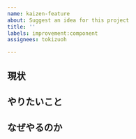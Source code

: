 ```yaml
---
name: kaizen-feature
about: Suggest an idea for this project
title: ''
labels: improvement:component
assignees: tokizuoh

---
```


## 現状

## やりたいこと

## なぜやるのか
